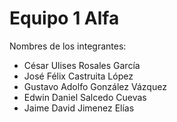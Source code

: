 # Equipo 1  Alfa


Nombres de los integrantes:
<ul> 
  <li>César Ulises Rosales García </li>
  <li> José Félix Castruita López</li>
  <li> Gustavo Adolfo González Vázquez</li>
  <li> Edwin Daniel Salcedo Cuevas</li>
  <li> Jaime David Jimenez Elías </li>

